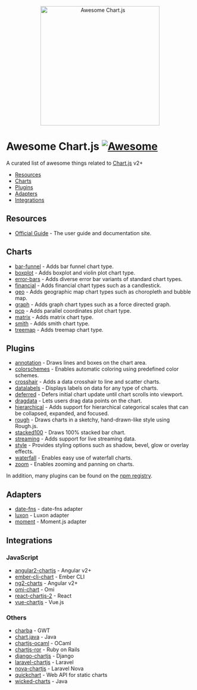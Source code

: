 <div align="center">
    <img width="320" src="https://www.chartjs.org/media/awesome.svg" alt="Awesome Chart.js">
</div>

# Awesome Chart.js [![Awesome](https://awesome.re/badge-flat2.svg)](https://awesome.re)

A curated list of awesome things related to [Chart.js](https://www.chartjs.org) v2+

- [Resources](#resources)
- [Charts](#charts)
- [Plugins](#plugins)
- [Adapters](#adapters)
- [Integrations](#integrations)

## Resources

- [Official Guide](https://chartjs.org/docs) - The user guide and documentation site.

## Charts

- [bar-funnel](https://github.com/chartjs/Chart.BarFunnel.js) - Adds bar funnel chart type.
- [boxplot](https://github.com/datavisyn/chartjs-chart-box-and-violin-plot) - Adds boxplot and violin plot chart type.
- [error-bars](https://github.com/sgratzl/chartjs-chart-error-bars) - Adds diverse error bar variants of standard chart types.
- [financial](https://github.com/chartjs/chartjs-chart-financial) - Adds financial chart types such as a candlestick.
- [geo](https://github.com/sgratzl/chartjs-chart-geo) - Adds geographic map chart types such as choropleth and bubble map.
- [graph](https://github.com/sgratzl/chartjs-chart-graph) - Adds graph chart types such as a force directed graph.
- [pcp](https://github.com/sgratzl/chartjs-chart-pcp) - Adds parallel coordinates plot chart type.
- [matrix](https://github.com/kurkle/chartjs-chart-matrix) - Adds matrix chart type.
- [smith](https://github.com/chartjs/Chart.smith.js) - Adds smith chart type.
- [treemap](https://github.com/kurkle/chartjs-chart-treemap) - Adds treemap chart type.

## Plugins

- [annotation](https://github.com/chartjs/chartjs-plugin-annotation) - Draws lines and boxes on the chart area.
- [colorschemes](https://github.com/nagix/chartjs-plugin-colorschemes) - Enables automatic coloring using predefined color schemes.
- [crosshair](https://github.com/abelheinsbroek/chartjs-plugin-crosshair) - Adds a data crosshair to line and scatter charts.
- [datalabels](https://github.com/chartjs/chartjs-plugin-datalabels) - Displays labels on data for any type of charts.
- [deferred](https://github.com/chartjs/chartjs-plugin-deferred) -  Defers initial chart update until chart scrolls into viewport.
- [dragdata](https://github.com/chrispahm/chartjs-plugin-dragdata) - Lets users drag data points on the chart.
- [hierarchical](https://github.com/sgratzl/chartjs-plugin-hierarchical) - Adds support for hierarchical categorical scales that can be collapsed, expanded, and focused.
- [rough](https://github.com/nagix/chartjs-plugin-rough) - Draws charts in a sketchy, hand-drawn-like style using Rough.js.
- [stacked100](https://github.com/y-takey/chartjs-plugin-stacked100) - Draws 100% stacked bar chart.
- [streaming](https://github.com/nagix/chartjs-plugin-streaming) - Adds support for live streaming data.
- [style](https://github.com/nagix/chartjs-plugin-style) - Provides styling options such as shadow, bevel, glow or overlay effects.
- [waterfall](https://github.com/everestate/chartjs-plugin-waterfall) - Enables easy use of waterfall charts.
- [zoom](https://github.com/chartjs/chartjs-plugin-zoom) - Enables zooming and panning on charts.

In addition, many plugins can be found on the [npm registry](https://www.npmjs.com/search?q=chartjs-plugin-).

## Adapters

- [date-fns](https://github.com/chartjs/chartjs-adapter-date-fns) - date-fns adapter
- [luxon](https://github.com/chartjs/chartjs-adapter-luxon) - Luxon adapter
- [moment](https://github.com/chartjs/chartjs-adapter-moment) - Moment.js adapter

## Integrations

### JavaScript

- [angular2-chartjs](https://github.com/emn178/angular2-chartjs) - Angular v2+
- [ember-cli-chart](https://github.com/aomran/ember-cli-chart) - Ember CLI
- [ng2-charts](https://github.com/valor-software/ng2-charts) - Angular v2+
- [omi-chart](https://github.com/Tencent/omi/tree/master/packages/omi-chart) - Omi
- [react-chartjs-2](https://github.com/jerairrest/react-chartjs-2) - React
- [vue-chartjs](https://github.com/apertureless/vue-chartjs/) - Vue.js

### Others

- [charba](https://github.com/pepstock-org/Charba) - GWT
- [chart.java](https://github.com/mdewilde/chart/) - Java
- [chartjs-ocaml](https://github.com/monstasat/chartjs-ocaml) - OCaml
- [chartjs-ror](https://github.com/airblade/chartjs-ror) - Ruby on Rails
- [django-chartjs](https://github.com/peopledoc/django-chartjs) - Django
- [laravel-chartjs](https://github.com/fxcosta/laravel-chartjs) - Laravel
- [nova-chartjs](https://github.com/coroo/nova-chartjs) - Laravel Nova
- [quickchart](https://github.com/typpo/quickchart) - Web API for static charts
- [wicked-charts](https://github.com/adessoAG/wicked-charts) - Java
